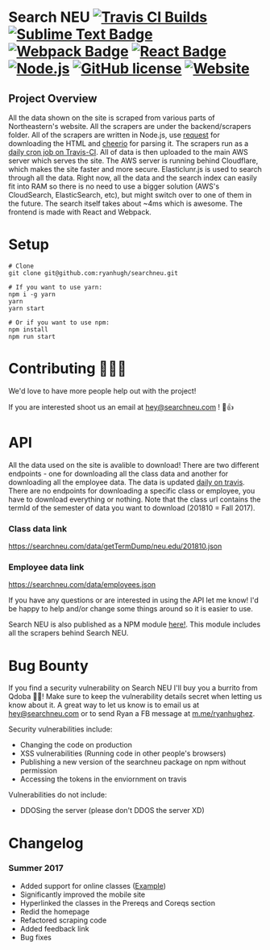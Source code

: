 # Search NEU [![Travis CI Builds](https://travis-ci.org/ryanhugh/searchneu.svg?branch=master)](https://travis-ci.org/ryanhugh/searchneu/) [![Sublime Text Badge](https://cdn.rawgit.com/aleen42/badges/master/src/sublime_text.svg)](#) [![Webpack Badge](https://cdn.rawgit.com/aleen42/badges/master/src/webpack.svg)](#) [![React Badge](https://cdn.rawgit.com/aleen42/badges/master/src/react.svg)](#)  [![Node.js](https://cdn.rawgit.com/aleen42/badges/master/src/node.svg)](#)  [![GitHub license](https://img.shields.io/badge/license-AGPLv3-blue.svg)](#) [![Website](https://img.shields.io/website/https/searchneu.com.svg)](https://searchneu.com)


## Project Overview 
All the data shown on the site is scraped from various parts of Northeastern's website. All the scrapers are under the backend/scrapers folder. All of the scrapers are written in Node.js, use [request](https://github.com/request/request) for downloading the HTML and [cheerio](https://github.com/cheeriojs/cheerio) for parsing it. The scrapers run as a [daily cron job on Travis-CI](https://travis-ci.org/ryanhugh/searchneu/builds). All of data is then uploaded to the main AWS server which serves the site. The AWS server is running behind Cloudflare, which makes the site faster and more secure. Elasticlunr.js is used to search through all the data. Right now, all the data and the search index can easily fit into RAM so there is no need to use a bigger solution (AWS's CloudSearch, ElasticSearch, etc), but might switch over to one of them in the future. The search itself takes about ~4ms which is awesome. The frontend is made with React and Webpack.

# Setup


```
# Clone
git clone git@github.com:ryanhugh/searchneu.git

# If you want to use yarn:
npm i -g yarn
yarn 
yarn start

# Or if you want to use npm:
npm install
npm run start
```

# Contributing 🎉🎉🎉
We'd love to have more people help out with the project! 

If you are interested shoot us an email at [hey@searchneu.com](mailto:hey@searchneu.com) ! 🎉👍


# API

All the data used on the site is avalible to download! There are two different endpoints - one for downloading all the class data and another for downloading all the employee data. The data is updated [daily on travis](https://travis-ci.org/ryanhugh/searchneu/builds). There are no endpoints for downloading a specific class or employee, you have to download everything or nothing.  Note that the class url contains the termId of the semester of data you want to download (201810 = Fall 2017).

### Class data link
https://searchneu.com/data/getTermDump/neu.edu/201810.json

### Employee data link
https://searchneu.com/data/employees.json

If you have any questions or are interested in using the API let me know! I'd be happy to help and/or change some things around so it is easier to use. 

Search NEU is also published as a NPM module [here!](https://www.npmjs.com/package/searchneu). This module includes all the scrapers behind Search NEU. 

# Bug Bounty

If you find a security vulnerability on Search NEU I'll buy you a burrito from Qdoba 🌯🎉! Make sure to keep the vulnerability details secret when letting us know about it. A great way to let us know is to email us at hey@searchneu.com or to send Ryan a FB message at [m.me/ryanhughez](https://m.me/ryanhughez). 

Security vulnerabilities include: 
- Changing the code on production
- XSS vulnerabilities (Running code in other people's browsers)
- Publishing a new version of the searchneu package on npm without permission 
- Accessing the tokens in the enviornment on travis

Vulnerabilities do not include:
- DDOSing the server (please don't DDOS the server XD)

# Changelog

### Summer 2017
 - Added support for online classes ([Example](https://searchneu.com/engw3302))
 - Significantly improved the mobile site
 - Hyperlinked the classes in the Prereqs and Coreqs section
 - Redid the homepage
 - Refactored scraping code
 - Added feedback link
 - Bug fixes



